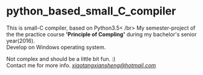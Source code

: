 # python_based_small_C_compiler

This is small-C compiler, based on Python3.5< /br>
My semester-project of the the practice course **'Principle of Compling'** during my bachelor's senior year(2016).</br>
Develop on Windows operating system.</br>

Not complex and should be a little bit fun. :)</br>
Contact me for more info. *xiaotangxiansheng@hotmail.com*
